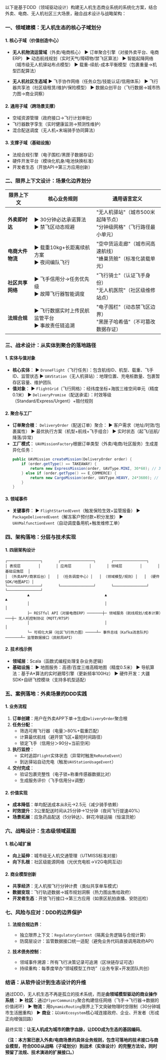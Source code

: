 
以下是基于DDD（领域驱动设计）构建无人机生态商业系统的系统化方案，结合外卖、电商、无人机社区三大场景，融合战术设计与战略架构：


### **一、领域建模：无人机生态的核心子域划分**
#### 1. **核心子域（价值创造中心）**
- **无人机物流运营域**（外卖/电商核心）
  ▶ 订单聚合引擎（对接外卖平台、电商ERP）
  ▶ 动态航线规划（实时天气/障碍物/禁飞区算法）
  ▶ 智能起降网络（城市级无人机驿站布点模型）
  ▶ 载重-续航-成本平衡模型（包裹重量→机型匹配算法）

- **无人机社区生态域**
  ▶ 飞手协作网络（任务众包/技能认证/信用体系）
  ▶ 飞行器共享池（社区级租赁/维护/保险模型）
  ▶ 数据众创平台（飞行数据→城市热力图→商业洞察）

#### 2. **通用子域（跨场景支撑）**
- 空域资源管理（政府接口→飞行计划审批）
- 飞行器数字孪生（实时健康监测→预测性维护）
- 混合配送调度（无人机+末端骑手协同算法）

#### 3. **支撑子域（基础设施）**
- 法规合规引擎（电子围栏/黑匣子数据存证）
- 硬件开发平台（模块化机身/电池快换标准）
- 开发者生态（开放API→第三方应用创新）


### **二、限界上下文设计：场景化边界划分**
| 限界上下文       | 核心业务规则                          | 通用语言定义                          |
|------------------|---------------------------------------|---------------------------------------|
| **外卖即时达**   | ▶ 30分钟必达承诺算法<br>▶ 禁飞区动态规避 | "无人机驿站"（城市500米起降节点）<br>"分钟级网格"（飞行路径最小单元） |
| **电商大件物流** | ▶ 载重10kg+长距离续航方案<br>▶ 夜间编队飞行 | "空中货运走廊"（城市间高速航线）<br>"蜂巢货舱"（标准化装载单元） |
| **社区共享网络** | ▶ 飞手信用分→任务优先级<br>▶ 故障飞行器智能调度 | "飞行骑士"（认证飞手身份）<br>"无人机医院"（社区级维修站点） |
| **法规合规**     | ▶ 飞行数据实时上传民航监管平台<br>▶ 事故责任链追溯 | "电子围栏"（动态禁飞区边界）<br>"黑匣子哈希值"（不可篡改数据存证） |


### **三、战术设计：从实体到聚合的落地路径**
#### 1. **实体与值对象**
- **核心实体**：
  ▶ `DroneFlight`（飞行任务）：包含航线ID、机型、载重、飞手ID、监管状态
  ▶ `UAVStation`（无人机驿站）：地理位置、充电桩数量、包裹暂存区容量、维护团队
- **值对象**：
  ▶ `FlightGrid`（飞行网格）：经纬度坐标+海拔三维空间单元（精度0.1米）
  ▶ `DeliveryPromise`（配送承诺）：时效等级（Standard/Express/Urgent）+赔付规则

#### 2. **聚合与工厂**
- **订单聚合根**：
  `DeliveryOrder`（配送订单）聚合：
  ▶ 客户需求（地址/时效/包裹属性）
  ▶ 最优执行方案（机型+航线+飞手组合）
  ▶ 实时状态（起飞/巡航/降落/异常）
- **工厂模式**：
  `UAVMissionFactory`根据订单类型（外卖/电商/社区服务）生成差异化任务：
  ```java
  public UAVMission createMission(DeliveryOrder order) {
      if (order.getType() == TAKEAWAY) {
          return new ExpressMission(order, UAVType.MINI, 30*60); // 30分钟时效
      } else if (order.getType() == E_COMMERCE) {
          return new CargoMission(order, UAVType.HEAVY, 24*3600); // 跨城日达
      }
  }
  ```

#### 3. **领域事件**
- **关键事件**：
  ▶ `FlightStartedEvent`（触发保险生效+监管报备）
  ▶ `PackageDeliveredEvent`（解冻客户预付款+积分发放）
  ▶ `UAVMalfunctionEvent`（自动调度备用机+触发维修工单）


### **四、架构落地：分层与技术实现**
#### 1. **四层架构设计**
```
┌───────────────┐       ┌───────────────┐       ┌───────────────┐
│ 表现层        │       │ 应用层        │       │ 领域层        │       │ 基础设施层  │
│ （外卖APP/商家后台）│   │ （任务调度中心）│   │ （领域模型/规则）│   │ （硬件SDK/地图API）│
└───────────────┘       └───────────────┘       └───────────────┘       └───────────────┘
          ▲                                  ▲                                  ▲
          │                                  │                                  │
          ├─ RESTful API（对接电商ERP）───────┼─ 领域服务（航线规划/成本计算）───┼─ 无人机控制协议（MQTT/RTSP）
          │                                  │                                  │
          └─ 可视化大屏（社区飞行热力图）─────┴─ 事件总线（Kafka消息队列）───────┴─ 监管数据接口（民航局API）
```

#### 2. **技术栈示例**
- **领域层**：Scala（函数式编程处理复杂业务逻辑）
- **基础设施**：
  ▶ 地图服务：高德/百度三维高精地图（精度0.5米）
  ▶ 导航算法：基于A*算法的实时避障引擎（更新频率100Hz）
  ▶ 硬件开发：大疆SDK+自研飞控模块（支持多机型适配）


### **五、案例落地：外卖场景的DDD实践**
#### 1. **业务流程**
1. **订单创建**：用户在外卖APP下单→生成`DeliveryOrder`聚合根
2. **任务分配**：
   - 筛选可用飞行器（电量＞80%+载重匹配）
   - 计算最优航线（避开禁飞区+最短时间路径）
   - 锁定飞手（信用分＞90分+当前空闲）
3. **执行监控**：
   - 实时追踪`Flight`实体状态（异常时触发`ReRouteEvent`）
   - 到达驿站自动充电（触发`UAVStationUsageEvent`）
4. **交付完成**：
   - 验证包裹完整性（电子锁+称重传感器数据比对）
   - 生成服务评价（飞手信用分±调整）

#### 2. **价值实现**
- **成本降低**：单均配送成本从8元→2.5元（减少骑手依赖）
- **时效提升**：3公里配送时间从25分钟→12分钟（夜间飞行提速40%）
- **场景拓展**：应急药品配送（5分钟达）、鲜花冷链运输（恒温货舱）


### **六、战略设计：生态级领域蓝图**
#### 1. **核心域扩展**
- **向上延伸**：城市级无人机交通管理（UTMISS标准对接）
- **向下扎根**：社区级能源网络（光伏充电桩→V2G电网互动）

#### 2. **商业模型创新**
- **共享经济**：无人机按飞行分钟计费（类似共享单车模式）
- **数据变现**：飞行轨迹数据→城市规划洞察（热力图出售给政府）
- **开发者生态**：开放飞行接口→第三方应用（如景区航拍直播、安防巡检）


### **七、风险与应对：DDD的边界保护**
1. **法规合规边界**：
   - 独立限界上下文：`RegulatoryContext`（隔离业务逻辑与合规计算）
   - 防腐层设计：监管数据接口统一适配（避免业务代码直接调用政府API）

2. **技术债务控制**：
   - 领域事件溯源：所有飞行决策记录可追溯（区块链存证可选）
   - 持续重构：每季度举办“领域模型工作坊”（业务专家+开发团队共创）


### **结语：从软件设计到生态设计的升维**
通过DDD，无人机生态不再是孤立的技术系统，而是**由领域模型驱动的商业操作系统**：
▶ **社区**：通过`FlyerCommunity`聚合构建信任网络（飞手→飞行器→数据的价值闭环）
▶ **物流**：用`DynamicRouting`限界上下文突破物理时空限制（30分钟城市生活圈重构）
▶ **商业**：以`UAVEcosystem`核心域连接政府、企业、开发者（形成正向增强回路）

最终实现：**让无人机成为城市的数字血脉，让DDD成为生态的基因编码**。


**（注：本方案已嵌入外卖/电商场景的具体业务规则，包含可落地的技术接口与商业模型，符合DDD从战略（子域划分）到战术（实体设计）的完整方法论，同时预留了法规、技术演进的扩展接口。）**